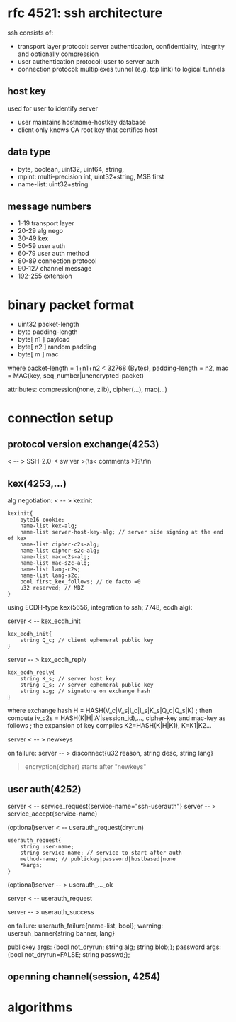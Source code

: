 # rfc 4521: ssh architecture

ssh consists of:
- transport layer protocol: server authentication, confidentiality, integrity and optionally compression
- user authentication protocol: user to server auth
- connection protocol: multiplexes tunnel (e.g. tcp link) to logical tunnels

## host key
used for user to identify server
- user maintains hostname-hostkey database
- client only knows CA root key that certifies host

## data type
- byte, boolean, uint32, uint64, string, 
- mpint: multi-precision int, uint32+string, MSB first
- name-list: uint32+string

## message numbers
- 1-19 transport layer
- 20-29 alg nego
- 30-49 kex
- 50-59 user auth
- 60-79 user auth method
- 80-89 connection protocol
- 90-127 channel message
- 192-255 extension 

# binary packet format

- uint32 packet-length
- byte padding-length
- byte[ n1 ] payload
- byte[ n2 ] random padding
- byte[ m ] mac

where packet-length = 1+n1+n2 < 32768 (Bytes), padding-length = n2, mac = MAC(key, seq_number|unencrypted-packet)

attributes: compression(none, zlib), cipher(...), mac(...)



# connection setup

## protocol version exchange(4253)
< -- > SSH-2.0-< sw ver >(\s< comments >)?\r\n
## kex(4253,...)
alg negotiation: < -- > kexinit
```
kexinit{
    byte16 cookie;
    name-list kex-alg;
    name-list server-host-key-alg; // server side signing at the end of kex
    name-list cipher-c2s-alg;
    name-list cipher-s2c-alg;
    name-list mac-c2s-alg;
    name-list mac-s2c-alg;
    name-list lang-c2s;
    name-list lang-s2c;
    bool first_kex_follows; // de facto =0
    u32 reserved; // MBZ
}
```

using ECDH-type kex(5656, integration to ssh; 7748, ecdh alg):

server < -- kex_ecdh_init
```
kex_ecdh_init{
    string Q_c; // client ephemeral public key
}
```
server -- > kex_ecdh_reply
```
kex_ecdh_reply{
    string K_s; // server host key
    string Q_s; // server ephemeral public key
    string sig; // signature on exchange hash
}
```
where exchange hash H = HASH(V_c|V_s|I_c|I_s|K_s|Q_c|Q_s|K)
; then compute iv_c2s = HASH(K|H|'A'|session_id),..., cipher-key and mac-key as follows
; the expansion of key complies K2=HASH(K|H|K1), K=K1|K2...

server < -- > newkeys

on failure: server -- > disconnect{u32 reason, string desc, string lang}

> encryption(cipher) starts after "newkeys"

## user auth(4252)

server < -- service_request{service-name="ssh-userauth"}
server -- > service_accept{service-name}

(optional)server < -- userauth_request(dryrun)
```
userauth_request{
    string user-name;
    string service-name; // service to start after auth
    method-name; // publickey|password|hostbased|none
    *kargs;
}
```
(optional)server -- > userauth_..._ok

server < -- userauth_request

server -- > userauth_success

on failure: userauth_failure{name-list, bool}; warning: userauh_banner{string banner, lang}

publickey args: {bool not_dryrun; string alg; string blob;}; password args: {bool not_dryrun=FALSE; string passwd;}; 

## openning channel(session, 4254)



# algorithms